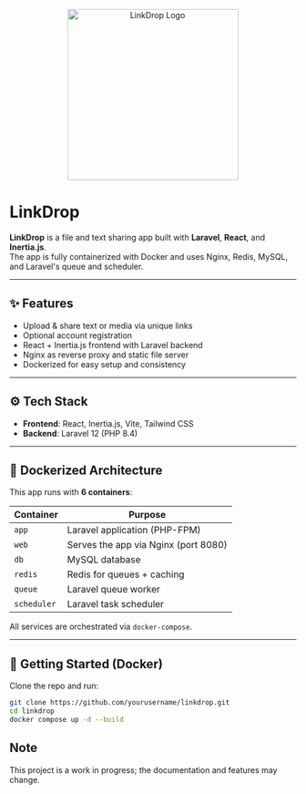 <p align="center">
  <img src="https://raw.githubusercontent.com/laravel/art/master/logo-lockup/5%20SVG/2%20CMYK/1%20Full%20Color/laravel-logolockup-cmyk-red.svg" width="300" alt="LinkDrop Logo">
</p>

# LinkDrop

**LinkDrop** is a file and text sharing app built with **Laravel**, **React**, and **Inertia.js**.  
The app is fully containerized with Docker and uses Nginx, Redis, MySQL, and Laravel's queue and scheduler.

---

## ✨ Features

- Upload & share text or media via unique links
- Optional account registration
- React + Inertia.js frontend with Laravel backend
- Nginx as reverse proxy and static file server
- Dockerized for easy setup and consistency

---

## ⚙️ Tech Stack

- **Frontend**: React, Inertia.js, Vite, Tailwind CSS
- **Backend**: Laravel 12 (PHP 8.4)

---

## 🐳 Dockerized Architecture

This app runs with **6 containers**:

| Container   | Purpose                                 |
|-------------|-----------------------------------------|
| `app`       | Laravel application (PHP-FPM)           |
| `web`       | Serves the app via Nginx (port 8080)    |
| `db`        | MySQL database                          |
| `redis`     | Redis for queues + caching              |
| `queue`     | Laravel queue worker                    |
| `scheduler` | Laravel task scheduler                  |

All services are orchestrated via `docker-compose`.

---

## 🚀 Getting Started (Docker)

Clone the repo and run:

```bash
git clone https://github.com/yourusername/linkdrop.git
cd linkdrop
docker compose up -d --build
```




## Note

This project is a work in progress; the documentation and features may change.
